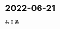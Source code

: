 # 2022-06-21

共 0 条

<!-- BEGIN WEIBO -->
<!-- 最后更新时间 Tue Jun 21 2022 09:24:12 GMT+0800 (China Standard Time) -->

<!-- END WEIBO -->
